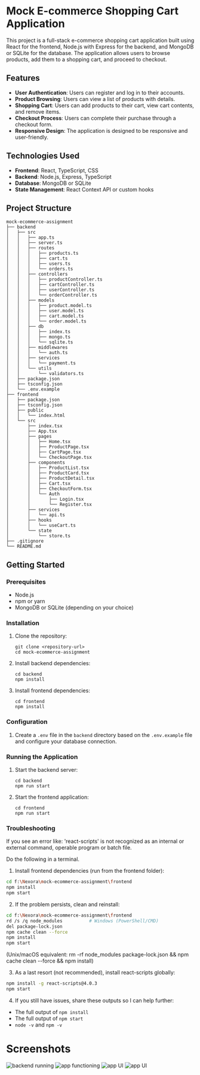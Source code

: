 # Mock E-commerce Shopping Cart Application

This project is a full-stack e-commerce shopping cart application built using React for the frontend, Node.js with Express for the backend, and MongoDB or SQLite for the database. The application allows users to browse products, add them to a shopping cart, and proceed to checkout.

## Features

- **User Authentication**: Users can register and log in to their accounts.
- **Product Browsing**: Users can view a list of products with details.
- **Shopping Cart**: Users can add products to their cart, view cart contents, and remove items.
- **Checkout Process**: Users can complete their purchase through a checkout form.
- **Responsive Design**: The application is designed to be responsive and user-friendly.

## Technologies Used

- **Frontend**: React, TypeScript, CSS
- **Backend**: Node.js, Express, TypeScript
- **Database**: MongoDB or SQLite
- **State Management**: React Context API or custom hooks

## Project Structure

```
mock-ecommerce-assignment
├── backend
│   ├── src
│   │   ├── app.ts
│   │   ├── server.ts
│   │   ├── routes
│   │   │   ├── products.ts
│   │   │   ├── cart.ts
│   │   │   ├── users.ts
│   │   │   └── orders.ts
│   │   ├── controllers
│   │   │   ├── productController.ts
│   │   │   ├── cartController.ts
│   │   │   ├── userController.ts
│   │   │   └── orderController.ts
│   │   ├── models
│   │   │   ├── product.model.ts
│   │   │   ├── user.model.ts
│   │   │   ├── cart.model.ts
│   │   │   └── order.model.ts
│   │   ├── db
│   │   │   ├── index.ts
│   │   │   ├── mongo.ts
│   │   │   └── sqlite.ts
│   │   ├── middlewares
│   │   │   └── auth.ts
│   │   ├── services
│   │   │   └── payment.ts
│   │   └── utils
│   │       └── validators.ts
│   ├── package.json
│   ├── tsconfig.json
│   └── .env.example
├── frontend
│   ├── package.json
│   ├── tsconfig.json
│   ├── public
│   │   └── index.html
│   └── src
│       ├── index.tsx
│       ├── App.tsx
│       ├── pages
│       │   ├── Home.tsx
│       │   ├── ProductPage.tsx
│       │   ├── CartPage.tsx
│       │   └── CheckoutPage.tsx
│       ├── components
│       │   ├── ProductList.tsx
│       │   ├── ProductCard.tsx
│       │   ├── ProductDetail.tsx
│       │   ├── Cart.tsx
│       │   ├── CheckoutForm.tsx
│       │   └── Auth
│       │       ├── Login.tsx
│       │       └── Register.tsx
│       ├── services
│       │   └── api.ts
│       ├── hooks
│       │   └── useCart.ts
│       └── state
│           └── store.ts
├── .gitignore
└── README.md
```

## Getting Started

### Prerequisites

- Node.js
- npm or yarn
- MongoDB or SQLite (depending on your choice)

### Installation

1. Clone the repository:
   ```
   git clone <repository-url>
   cd mock-ecommerce-assignment
   ```

2. Install backend dependencies:
   ```
   cd backend
   npm install
   ```

3. Install frontend dependencies:
   ```
   cd frontend
   npm install
   ```

### Configuration

1. Create a `.env` file in the `backend` directory based on the `.env.example` file and configure your database connection.

### Running the Application

1. Start the backend server:
   ```
   cd backend
   npm run start
   ```

2. Start the frontend application:
   ```
   cd frontend
   npm run start
   ```

### Troubleshooting

If you see an error like:
'react-scripts' is not recognized as an internal or external command, operable program or batch file.

Do the following in a terminal.

1) Install frontend dependencies (run from the frontend folder):
```bash
cd f:\Nexora\mock-ecommerce-assignment\frontend
npm install
npm start
```

2) If the problem persists, clean and reinstall:
```bash
cd f:\Nexora\mock-ecommerce-assignment\frontend
rd /s /q node_modules          # Windows (PowerShell/CMD)
del package-lock.json
npm cache clean --force
npm install
npm start
```
(Unix/macOS equivalent: rm -rf node_modules package-lock.json && npm cache clean --force && npm install)

3) As a last resort (not recommended), install react-scripts globally:
```bash
npm install -g react-scripts@4.0.3
npm start
```

4) If you still have issues, share these outputs so I can help further:
- The full output of `npm install`
- The full output of `npm start`
- `node -v` and `npm -v`

# Screenshots
![backend running](image.png)
![app functioning](image-1.png)
![app UI](image-2.png)
![app UI](image-3.png)
